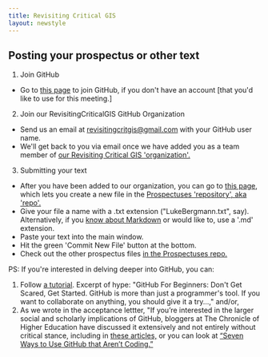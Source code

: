 ```yaml
---
title: Revisiting Critical GIS
layout: newstyle
---
```

## Posting your prospectus or other text

1. Join GitHub
 * Go to [this page](https://github.com/join) to join GitHub, if you don't have an account [that you'd like to use for this meeting.]
2. Join our RevisitingCriticalGIS GitHub Organization
 * Send us an email at [revisitingcritgis@gmail.com](mailto:revisitingcritgis@gmail.com) with your GitHub user name.
 * We'll get back to you via email once we have added you as a team member of [our Revisiting Critical GIS 'organization'.](https://github.com/RevisitingCriticalGIS/)
3. Submitting your text
 * After you have been added to our organization, you can go to [this page](https://github.com/RevisitingCriticalGIS/Prospectuses/new/master), which lets you create a new file in the [Prospectuses 'repository', aka 'repo'.](https://github.com/RevisitingCriticalGIS/Prospectuses/)
 * Give your file a name with a .txt extension ("LukeBergmann.txt", say). Alternatively, if you [know about Markdown](http://lifehacker.com/5943320/what-is-markdown-and-why-is-it-better-for-my-to-do-lists-and-notes) or would like to, use a '.md' extension.
 * Paste your text into the main window.
 * Hit the green 'Commit New File' button at the bottom.
 * Check out the other prospectus files [in the Prospectuses repo.](https://github.com/RevisitingCriticalGIS/Prospectuses)
 
PS: If you're interested in delving deeper into GitHub, you can:

1. Follow [a tutorial](http://readwrite.com/2013/09/30/understanding-github-a-journey-for-beginners-part-1). Excerpt of hype: "GitHub For Beginners: Don't Get Scared, Get Started. GitHub is more than just a programmer's tool. If you want to collaborate on anything, you should give it a try...," and/or,
2. As we wrote in the acceptance lettter, "If you’re interested in the larger social and scholarly implications of GitHub, bloggers at The Chronicle of Higher Education have discussed it extensively and not entirely without critical stance, including in [these articles,](http://chronicle.com/blogs/profhacker/tag/github) or you can look at [“Seven Ways to Use GitHub that Aren’t Coding.”](http://readwrite.com/2013/11/08/seven-ways-to-use-github-that-arent-coding)
